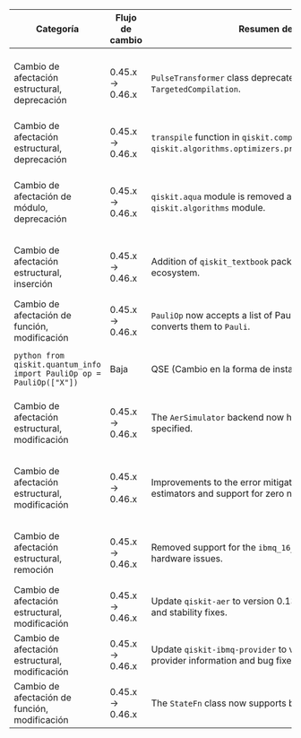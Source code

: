 | Categoría | Flujo de cambio | Resumen del escenario | Ejemplo de código en versión de origen | Ejemplo de código en versión de destino | Grado de dificultad | Grado de afectación SE/QSE | Referencia |
|---|---|---|---|---|---|---|---|
| Cambio de afectación estructural, deprecación | 0.45.x → 0.46.x | `PulseTransformer` class deprecated in favor of `TargetedCompilation`. | ```python from qiskit import QuantumCircuit from qiskit.pulse import PulseTransformer circuit = QuantumCircuit(2) pulse_transformer = PulseTransformer(circuit)``` | ```python from qiskit import QuantumCircuit from qiskit.compiler import TargetedCompilation circuit = QuantumCircuit(2) targeted_compilation = TargetedCompilation(circuit)``` | Moderada | QSE (Requiere adaptación de código para el nuevo flujo de compilación pulsada.) | [https://docs.quantum.ibm.com/api/qiskit/release-notes/0.46](https://docs.quantum.ibm.com/api/qiskit/release-notes/0.46) (fuente principal) |
| Cambio de afectación estructural, deprecación | 0.45.x → 0.46.x | `transpile` function in `qiskit.compiler` is deprecated. Use `qiskit.algorithms.optimizers.primitive_decomposers.transpile`. | ```python from qiskit import QuantumCircuit from qiskit.compiler import transpile circuit = QuantumCircuit(2) transpiled_circuit = transpile(circuit, backend=...)``` | ```python from qiskit import QuantumCircuit from qiskit.algorithms.optimizers.primitive_decomposers import transpile circuit = QuantumCircuit(2) transpiled_circuit = transpile(circuit, backend=...)``` | Baja | QSE (Cambio de ubicación de la función `transpile`.) | [https://docs.quantum.ibm.com/api/qiskit/release-notes/0.46](https://docs.quantum.ibm.com/api/qiskit/release-notes/0.46) (fuente principal) |
| Cambio de afectación de módulo, deprecación | 0.45.x → 0.46.x | `qiskit.aqua` module is removed and replaced by the `qiskit.algorithms` module. | ```python from qiskit.aqua import Algorithm from qiskit.aqua.algorithms import VQE``` | ```python from qiskit.algorithms import Algorithm from qiskit.algorithms.variational_algorithms import VQE``` | Alta | QSE (Reemplazo completo de un módulo central con una estructura diferente.) | [https://docs.quantum.ibm.com/migration-guides](https://docs.quantum.ibm.com/migration-guides) (fuente secundaria)|
| Cambio de afectación estructural, inserción | 0.45.x → 0.46.x | Addition of `qiskit_textbook` package as part of the Qiskit ecosystem. |  | ```python from qiskit_textbook import Chapter1``` | Nula | SE/QSE (Nueva librería para aprendizaje, no afecta código existente.) | [https://docs.quantum.ibm.com/api/qiskit/release-notes/0.46](https://docs.quantum.ibm.com/api/qiskit/release-notes/0.46) (fuente principal)|
| Cambio de afectación de función, modificación | 0.45.x → 0.46.x |  `PauliOp` now accepts a list of Pauli words and automatically converts them to `Pauli`. | ```python from qiskit.quantum_info import PauliOp op = PauliOp("X")``` 
| ```python from qiskit.quantum_info import PauliOp op = PauliOp(["X"])``` | Baja | QSE (Cambio en la forma de instanciar `PauliOp`.) | [https://docs.quantum.ibm.com/api/qiskit/release-notes/0.46](https://docs.quantum.ibm.com/api/qiskit/release-notes/0.46) (fuente principal)|
| Cambio de afectación estructural, modificación | 0.45.x → 0.46.x | The `AerSimulator` backend now has a default noise model specified.  | ```python from qiskit_aer import AerSimulator simulator = AerSimulator()``` | ```python from qiskit_aer import AerSimulator simulator = AerSimulator()``` | Nula | QSE (Cambio en el comportamiento por defecto del simulador.) | [https://docs.quantum.ibm.com/api/qiskit/release-notes/0.46](https://docs.quantum.ibm.com/api/qiskit/release-notes/0.46) (fuente principal)|
| Cambio de afectación estructural, modificación | 0.45.x → 0.46.x | Improvements to the error mitigation module including new estimators and support for zero noise extrapolation.  | ```python from qiskit.quantum_info import Statevector``` | ```python from qiskit.quantum_info import Statevector``` | Moderada | QSE (Implementación de nuevas técnicas de mitigación de errores.) | [https://docs.quantum.ibm.com/api/qiskit/release-notes/0.46](https://docs.quantum.ibm.com/api/qiskit/release-notes/0.46) (fuente principal)|
| Cambio de afectación estructural, remoción | 0.45.x → 0.46.x | Removed support for the `ibmq_16_melbourne` backend due to hardware issues. | ```python from qiskit import IBMQ provider = IBMQ.load_account() backend = provider.get_backend('ibmq_16_melbourne')``` |  | Alta | QSE (Necesidad de cambiar el backend para ejecuciones reales.) | [https://github.com/qiskit/qiskit/releases](https://github.com/qiskit/qiskit/releases) (fuente principal)|
| Cambio de afectación estructural, modificación | 0.45.x → 0.46.x |  Update `qiskit-aer` to version 0.13.2 with improved performance and stability fixes. | ```python from qiskit_aer import AerSimulator``` | ```python from qiskit_aer import AerSimulator``` | Baja | SE (Actualización de dependencia externa.) | [https://docs.quantum.ibm.com/api/qiskit/release-notes/0.46](https://docs.quantum.ibm.com/api/qiskit/release-notes/0.46) (fuente principal)|
| Cambio de afectación estructural, modificación | 0.45.x → 0.46.x | Update `qiskit-ibmq-provider` to version 0.19.1 with updated provider information and bug fixes.| ```python from qiskit_ibm_provider import IBMQ``` | ```python from qiskit_ibm_provider import IBMQ```| Baja | SE (Actualización de dependencia externa.) | [https://docs.quantum.ibm.com/api/qiskit/release-notes/0.46](https://docs.quantum.ibm.com/api/qiskit/release-notes/0.46) (fuente principal)|
| Cambio de afectación de función, modificación | 0.45.x → 0.46.x | The `StateFn` class now supports broadcasting with scalar values. | ```python from qiskit.quantum_info import StateFn sf = StateFn([1,2,3])```| ```python from qiskit.quantum_info import StateFn sf = StateFn([1,2,3]) * 2``` | Baja | QSE (Facilita operaciones con `StateFn`.)| [https://docs.quantum.ibm.com/api/qiskit/release-notes/0.46](https://docs.quantum.ibm.com/api/qiskit/release-notes/0.46) (fuente principal)|